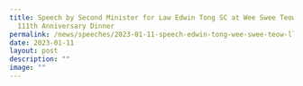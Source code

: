 ```yaml
---
title: Speech by Second Minister for Law Edwin Tong SC at Wee Swee Teow LLP's
  111th Anniversary Dinner
permalink: /news/speeches/2023-01-11-speech-edwin-tong-wee-swee-teow-llp-111th-anniversary-dinner/
date: 2023-01-11
layout: post
description: ""
image: ""
---
```

